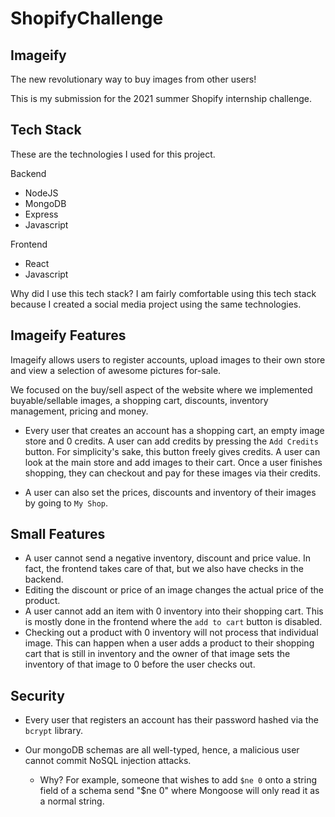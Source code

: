 # ShopifyChallenge

## Imageify

The new revolutionary way to buy images from other users!

This is my submission for the 2021 summer Shopify internship challenge.

## Tech Stack

These are the technologies I used for this project.

Backend
 - NodeJS
 - MongoDB
 - Express
 - Javascript
 
Frontend
 - React
 - Javascript
 
Why did I use this tech stack? I am fairly comfortable using this tech stack because I created a social media project using the same technologies.

## Imageify Features

Imageify allows users to register accounts, upload images to their own store and view a selection of awesome pictures for-sale. 

We focused on the buy/sell aspect of the website where we implemented buyable/sellable images, a shopping cart, discounts, inventory management, pricing and money.

- Every user that creates an account has a shopping cart, an empty image store and 0 credits. A user can add credits by pressing the `Add Credits` button. For simplicity's sake, this button freely gives credits.
A user can look at the main store and add images to their cart. Once a user finishes shopping, they can checkout and pay for these images via their credits.

- A user can also set the prices, discounts and inventory of their images by going to `My Shop`. 

## Small Features

- A user cannot send a negative inventory, discount and price value. In fact, the frontend takes care of that, but we also have checks in the backend.
- Editing the discount or price of an image changes the actual price of the product.
- A user cannot add an item with 0 inventory into their shopping cart. This is mostly done in the frontend where the `add to cart` button is disabled.
- Checking out a product with 0 inventory will not process that individual image. 
This can happen when a user adds a product to their shopping cart that is still in inventory and the owner of that image sets the inventory of that image to 0 before the user checks out.

## Security

- Every user that registers an account has their password hashed via the `bcrypt` library. 

- Our mongoDB schemas are all well-typed, hence, a malicious user cannot commit NoSQL injection attacks. 
  - Why? For example, someone that wishes to add `$ne 0` onto a string field of a schema send "$ne 0" where Mongoose will only read it as a normal string.
  
 
